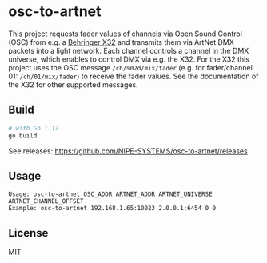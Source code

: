 # osc-to-artnet

This project requests fader values of channels via Open Sound Control (OSC) from e.g. a [Behringer X32](https://www.behringer.com/Categories/Behringer/Mixers/Digital/X32/p/P0ASF) and transmits them via ArtNet DMX packets into a light network. Each channel controls a channel in the DMX universe, which enables to control DMX via e.g. the X32. For the X32 this project uses the OSC message `/ch/%02d/mix/fader` (e.g. for fader/channel 01: `/ch/01/mix/fader`) to receive the fader values. See the documentation of the X32 for other supported messages.

## Build

```bash
# with Go 1.12
go build
```

See releases: https://github.com/NIPE-SYSTEMS/osc-to-artnet/releases

## Usage

```
Usage: osc-to-artnet OSC_ADDR ARTNET_ADDR ARTNET_UNIVERSE ARTNET_CHANNEL_OFFSET
Example: osc-to-artnet 192.168.1.65:10023 2.0.0.1:6454 0 0
```

## License

MIT
